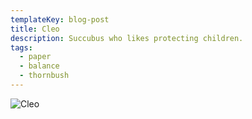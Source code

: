 ```yaml
---
templateKey: blog-post
title: Cleo
description: Succubus who likes protecting children.
tags:
  - paper
  - balance
  - thornbush
---
```

![Cleo](/img/Cleo.png)